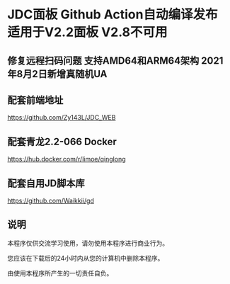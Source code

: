 # JDC面板 Github Action自动编译发布 适用于V2.2面板 V2.8不可用

## 修复远程扫码问题 支持AMD64和ARM64架构 2021年8月2日新增真随机UA

## 配套前端地址
https://github.com/Zy143L/JDC_WEB

## 配套青龙2.2-066 Docker
https://hub.docker.com/r/limoe/qinglong

## 配套自用JD脚本库
https://github.com/Waikkii/gd

## 说明
本程序仅供交流学习使用，请勿使用本程序进行商业行为。

您应该在下载后的24小时内从您的计算机中删除本程序。

由使用本程序所产生的一切责任自负。

